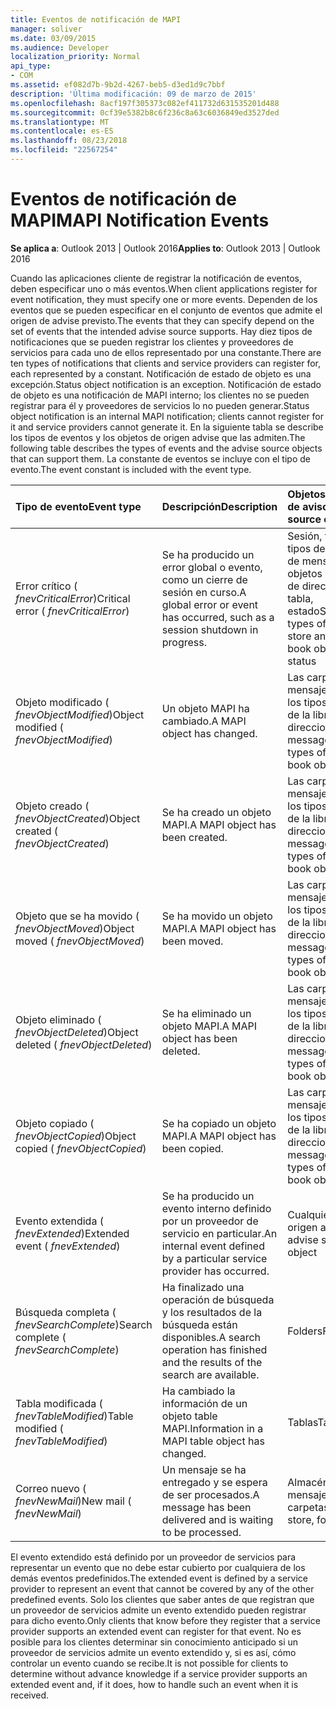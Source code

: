 ```yaml
---
title: Eventos de notificación de MAPI
manager: soliver
ms.date: 03/09/2015
ms.audience: Developer
localization_priority: Normal
api_type:
- COM
ms.assetid: ef082d7b-9b2d-4267-beb5-d3ed1d9c7bbf
description: 'Última modificación: 09 de marzo de 2015'
ms.openlocfilehash: 8acf197f305373c082ef411732d631535201d488
ms.sourcegitcommit: 0cf39e5382b8c6f236c8a63c6036849ed3527ded
ms.translationtype: MT
ms.contentlocale: es-ES
ms.lasthandoff: 08/23/2018
ms.locfileid: "22567254"
---
```

# <a name="mapi-notification-events"></a><span data-ttu-id="818dc-103">Eventos de notificación de MAPI</span><span class="sxs-lookup"><span data-stu-id="818dc-103">MAPI Notification Events</span></span>

  
  
<span data-ttu-id="818dc-104">**Se aplica a**: Outlook 2013 | Outlook 2016</span><span class="sxs-lookup"><span data-stu-id="818dc-104">**Applies to**: Outlook 2013 | Outlook 2016</span></span> 
  
<span data-ttu-id="818dc-105">Cuando las aplicaciones cliente de registrar la notificación de eventos, deben especificar uno o más eventos.</span><span class="sxs-lookup"><span data-stu-id="818dc-105">When client applications register for event notification, they must specify one or more events.</span></span> <span data-ttu-id="818dc-106">Dependen de los eventos que se pueden especificar en el conjunto de eventos que admite el origen de advise previsto.</span><span class="sxs-lookup"><span data-stu-id="818dc-106">The events that they can specify depend on the set of events that the intended advise source supports.</span></span> <span data-ttu-id="818dc-107">Hay diez tipos de notificaciones que se pueden registrar los clientes y proveedores de servicios para cada uno de ellos representado por una constante.</span><span class="sxs-lookup"><span data-stu-id="818dc-107">There are ten types of notifications that clients and service providers can register for, each represented by a constant.</span></span> <span data-ttu-id="818dc-108">Notificación de estado de objeto es una excepción.</span><span class="sxs-lookup"><span data-stu-id="818dc-108">Status object notification is an exception.</span></span> <span data-ttu-id="818dc-109">Notificación de estado de objeto es una notificación de MAPI interno; los clientes no se pueden registrar para él y proveedores de servicios lo no pueden generar.</span><span class="sxs-lookup"><span data-stu-id="818dc-109">Status object notification is an internal MAPI notification; clients cannot register for it and service providers cannot generate it.</span></span> <span data-ttu-id="818dc-110">En la siguiente tabla se describe los tipos de eventos y los objetos de origen advise que las admiten.</span><span class="sxs-lookup"><span data-stu-id="818dc-110">The following table describes the types of events and the advise source objects that can support them.</span></span> <span data-ttu-id="818dc-111">La constante de eventos se incluye con el tipo de evento.</span><span class="sxs-lookup"><span data-stu-id="818dc-111">The event constant is included with the event type.</span></span>
  
|<span data-ttu-id="818dc-112">**Tipo de evento**</span><span class="sxs-lookup"><span data-stu-id="818dc-112">**Event type**</span></span>|<span data-ttu-id="818dc-113">**Descripción**</span><span class="sxs-lookup"><span data-stu-id="818dc-113">**Description**</span></span>|<span data-ttu-id="818dc-114">**Objetos de origen de aviso**</span><span class="sxs-lookup"><span data-stu-id="818dc-114">**Advise source objects**</span></span>|
|:-----|:-----|:-----|
|<span data-ttu-id="818dc-115">Error crítico ( _fnevCriticalError_)</span><span class="sxs-lookup"><span data-stu-id="818dc-115">Critical error ( _fnevCriticalError_)</span></span>  <br/> |<span data-ttu-id="818dc-116">Se ha producido un error global o evento, como un cierre de sesión en curso.</span><span class="sxs-lookup"><span data-stu-id="818dc-116">A global error or event has occurred, such as a session shutdown in progress.</span></span>  <br/> |<span data-ttu-id="818dc-117">Sesión, todos los tipos de almacén de mensajes y objetos de la libreta de direcciones, tabla, estado</span><span class="sxs-lookup"><span data-stu-id="818dc-117">Session, all types of message store and address book objects, table, status</span></span>  <br/> |
|<span data-ttu-id="818dc-118">Objeto modificado ( _fnevObjectModified_)</span><span class="sxs-lookup"><span data-stu-id="818dc-118">Object modified ( _fnevObjectModified_)</span></span>  <br/> |<span data-ttu-id="818dc-119">Un objeto MAPI ha cambiado.</span><span class="sxs-lookup"><span data-stu-id="818dc-119">A MAPI object has changed.</span></span>  <br/> |<span data-ttu-id="818dc-120">Las carpetas, los mensajes, todos los tipos de objetos de la libreta de direcciones</span><span class="sxs-lookup"><span data-stu-id="818dc-120">Folders, messages, all types of address book objects</span></span>  <br/> |
|<span data-ttu-id="818dc-121">Objeto creado ( _fnevObjectCreated_)</span><span class="sxs-lookup"><span data-stu-id="818dc-121">Object created ( _fnevObjectCreated_)</span></span>  <br/> |<span data-ttu-id="818dc-122">Se ha creado un objeto MAPI.</span><span class="sxs-lookup"><span data-stu-id="818dc-122">A MAPI object has been created.</span></span>  <br/> |<span data-ttu-id="818dc-123">Las carpetas, los mensajes, todos los tipos de objetos de la libreta de direcciones</span><span class="sxs-lookup"><span data-stu-id="818dc-123">Folders, messages, all types of address book objects</span></span>  <br/> |
|<span data-ttu-id="818dc-124">Objeto que se ha movido ( _fnevObjectMoved_)</span><span class="sxs-lookup"><span data-stu-id="818dc-124">Object moved ( _fnevObjectMoved_)</span></span>  <br/> |<span data-ttu-id="818dc-125">Se ha movido un objeto MAPI.</span><span class="sxs-lookup"><span data-stu-id="818dc-125">A MAPI object has been moved.</span></span>  <br/> |<span data-ttu-id="818dc-126">Las carpetas, los mensajes, todos los tipos de objetos de la libreta de direcciones</span><span class="sxs-lookup"><span data-stu-id="818dc-126">Folders, messages, all types of address book objects</span></span>  <br/> |
|<span data-ttu-id="818dc-127">Objeto eliminado ( _fnevObjectDeleted_)</span><span class="sxs-lookup"><span data-stu-id="818dc-127">Object deleted ( _fnevObjectDeleted_)</span></span>  <br/> |<span data-ttu-id="818dc-128">Se ha eliminado un objeto MAPI.</span><span class="sxs-lookup"><span data-stu-id="818dc-128">A MAPI object has been deleted.</span></span>  <br/> |<span data-ttu-id="818dc-129">Las carpetas, los mensajes, todos los tipos de objetos de la libreta de direcciones</span><span class="sxs-lookup"><span data-stu-id="818dc-129">Folders, messages, all types of address book objects</span></span>  <br/> |
|<span data-ttu-id="818dc-130">Objeto copiado ( _fnevObjectCopied_)</span><span class="sxs-lookup"><span data-stu-id="818dc-130">Object copied ( _fnevObjectCopied_)</span></span>  <br/> |<span data-ttu-id="818dc-131">Se ha copiado un objeto MAPI.</span><span class="sxs-lookup"><span data-stu-id="818dc-131">A MAPI object has been copied.</span></span>  <br/> |<span data-ttu-id="818dc-132">Las carpetas, los mensajes, todos los tipos de objetos de la libreta de direcciones</span><span class="sxs-lookup"><span data-stu-id="818dc-132">Folders, messages, all types of address book objects</span></span>  <br/> |
|<span data-ttu-id="818dc-133">Evento extendida ( _fnevExtended_)</span><span class="sxs-lookup"><span data-stu-id="818dc-133">Extended event ( _fnevExtended_)</span></span>  <br/> |<span data-ttu-id="818dc-134">Se ha producido un evento interno definido por un proveedor de servicio en particular.</span><span class="sxs-lookup"><span data-stu-id="818dc-134">An internal event defined by a particular service provider has occurred.</span></span>  <br/> |<span data-ttu-id="818dc-135">Cualquier objeto de origen advise</span><span class="sxs-lookup"><span data-stu-id="818dc-135">Any advise source object</span></span>  <br/> |
|<span data-ttu-id="818dc-136">Búsqueda completa ( _fnevSearchComplete_)</span><span class="sxs-lookup"><span data-stu-id="818dc-136">Search complete ( _fnevSearchComplete_)</span></span>  <br/> |<span data-ttu-id="818dc-137">Ha finalizado una operación de búsqueda y los resultados de la búsqueda están disponibles.</span><span class="sxs-lookup"><span data-stu-id="818dc-137">A search operation has finished and the results of the search are available.</span></span>  <br/> |<span data-ttu-id="818dc-138">Folders</span><span class="sxs-lookup"><span data-stu-id="818dc-138">Folders</span></span>  <br/> |
|<span data-ttu-id="818dc-139">Tabla modificada ( _fnevTableModified_)</span><span class="sxs-lookup"><span data-stu-id="818dc-139">Table modified ( _fnevTableModified_)</span></span>  <br/> |<span data-ttu-id="818dc-140">Ha cambiado la información de un objeto table MAPI.</span><span class="sxs-lookup"><span data-stu-id="818dc-140">Information in a MAPI table object has changed.</span></span>  <br/> |<span data-ttu-id="818dc-141">Tablas</span><span class="sxs-lookup"><span data-stu-id="818dc-141">Tables</span></span>  <br/> |
|<span data-ttu-id="818dc-142">Correo nuevo ( _fnevNewMail_)</span><span class="sxs-lookup"><span data-stu-id="818dc-142">New mail ( _fnevNewMail_)</span></span>  <br/> |<span data-ttu-id="818dc-143">Un mensaje se ha entregado y se espera de ser procesados.</span><span class="sxs-lookup"><span data-stu-id="818dc-143">A message has been delivered and is waiting to be processed.</span></span>  <br/> |<span data-ttu-id="818dc-144">Almacén de mensajes, las carpetas</span><span class="sxs-lookup"><span data-stu-id="818dc-144">Message store, folders</span></span>  <br/> |
   
<span data-ttu-id="818dc-145">El evento extendido está definido por un proveedor de servicios para representar un evento que no debe estar cubierto por cualquiera de los demás eventos predefinidos.</span><span class="sxs-lookup"><span data-stu-id="818dc-145">The extended event is defined by a service provider to represent an event that cannot be covered by any of the other predefined events.</span></span> <span data-ttu-id="818dc-146">Solo los clientes que saber antes de que registran que un proveedor de servicios admite un evento extendido pueden registrar para dicho evento.</span><span class="sxs-lookup"><span data-stu-id="818dc-146">Only clients that know before they register that a service provider supports an extended event can register for that event.</span></span> <span data-ttu-id="818dc-147">No es posible para los clientes determinar sin conocimiento anticipado si un proveedor de servicios admite un evento extendido y, si es así, cómo controlar un evento cuando se recibe.</span><span class="sxs-lookup"><span data-stu-id="818dc-147">It is not possible for clients to determine without advance knowledge if a service provider supports an extended event and, if it does, how to handle such an event when it is received.</span></span>
  

